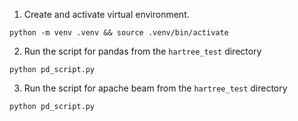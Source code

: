 1. Create and activate virtual environment.

```
python -m venv .venv && source .venv/bin/activate
```

2. Run the script for pandas from the `hartree_test` directory

```
python pd_script.py
```

3. Run the script for apache beam from the `hartree_test` directory

```
python pd_script.py
```
